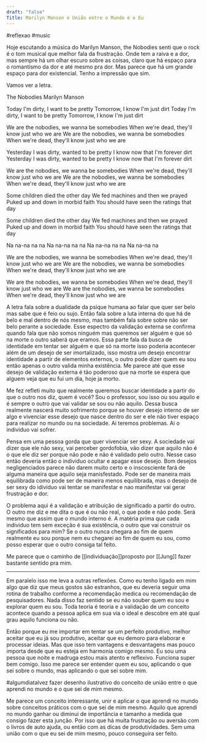 ```yaml
---
draft: "false"
Title: Marilyn Manson e União entre o Mundo e o Eu
---
```


\#reflexao \#music

Hoje escutando a música do Marilyn Manson, the Nobodies senti que o rock é o tom musical que melhor fala da frustração. Onde tem a raiva e a dor, mas sempre há um olhar escuro sobre as coisas, claro que há espaço para o romantismo da dor e até mesmo pra dor. Mas parece que há um grande espaço para dor existencial. Tenho a impressão que sim.

Vamos ver a letra.

The Nobodies
Marilyn Manson

Today I'm dirty, I want to be pretty
Tomorrow, I know I'm just dirt
Today I'm dirty, I want to be pretty
Tomorrow, I know I'm just dirt

We are the nobodies, we wanna be somebodies
When we're dead, they'll know just who we are
We are the nobodies, we wanna be somebodies
When we're dead, they'll know just who we are

Yesterday I was dirty, wanted to be pretty
I know now that I'm forever dirt
Yesterday I was dirty, wanted to be pretty
I know now that I'm forever dirt

We are the nobodies, we wanna be somebodies
When we're dead, they'll know just who we are
We are the nobodies, we wanna be somebodies
When we're dead, they'll know just who we are

Some children died the other day
We fed machines and then we prayed
Puked up and down in morbid faith
You should have seen the ratings that day

Some children died the other day
We fed machines and then we prayed
Puked up and down in morbid faith
You should have seen the ratings that day

Na na-na na na
Na na-na na na
Na na-na na na
Na na-na na

We are the nobodies, we wanna be somebodies
When we're dead, they'll know just who we are
We are the nobodies, we wanna be somebodies
When we're dead, they'll know just who we are

We are the nobodies, we wanna be somebodies
When we're dead, they'll know just who we are
We are the nobodies, we wanna be somebodies
When we're dead, they'll know just who we are

A letra fala sobre a dualidade da psique humana ao falar que quer ser belo mas sabe que é feio ou sujo. Então fala sobre a luta interna do que há de belo e mal dentro de nós mesmo, mas também fala sobre sobre não ser belo perante a sociedade. Esse espectro da validação externa se confirma quando fala que não somos ninguém mas queremos ser alguém e que só na morte o outro saberá que eramos. Essa parte fala da busca de identidade em tentar ser alguém e que só na morte isso poderia acontecer além de um desejo de ser imortalizado, isso mostra um desejo encontrar identidade a partir de elementos externos, o outro pode dizer quem eu sou então apenas o outro valida minha existência. Me parece até que esse desejo de validação externa é tão poderoso que na morte se espera que alguem veja que eu fui um dia, hoje ja morto.

Me fez refleti muito que realmente queremos buscar identidade a partir do que o outro nos diz, quem é você? Sou o professor, sou isso ou sou aquilo e é sempre o outro que vai validar se sou ou não aquilo. Dessa busca realmente nascerá muito sofrimento porque se houver desejo interno de ser algo e vivenciar esse desejo que nasce dentro do ser e ele não tiver espaço para realizar no mundo ou na sociedade. Ai teremos problemas. Ai o individuo vai sofrer.

Pensa em uma pessoa gorda que quer vivenciar ser sexy. A sociedade vai dizer que ele não sexy, vai perceber gordofobia, vão dizer que aquilo não é o que ele diz ser porque não pode e não é validado pelo outro. Nesse caso então deveria então o individuo ocultar e apagar esse desejo. Bom desejos negligenciados parece não darem muito certo e o inscosciente fará de alguma maneira que aquilo seja manisfestado. Pode ser de maneira mais equilibrada como pode ser de maneira menos equilibrada, mas o desejo de ser sexy do idividuo vai tentar se manifestar e nao manifestar vai gerar frustração e dor.

O problema aqui é a validação e atribuição de significado a partir do outro. O outro me diz e me dita o que é ou não real, o que pode e não pode. Será mesmo que assim que o mundo interno é. A matéria prima que cada individuo tem sem exceção é sua existência, o outro que vai construir os significados para mim? Se o outro nunca chegara ao fim de quem realmente eu sou porque nem eu chegarei ao fim de quem eu sou, como posso esperar que o outro consiga tal feito.

Me parece que o caminho de \[\[individuação\]\]proposto por \[\[Jung\]\] fazer bastante sentido pra mim.

------------------------------------------------------------------------

Em paralelo isso me leva a outras reflexões. Como eu tenho ligado em mim algo que diz que meus gostos são estranhos, que eu deveria seguir uma rotina de trabalho conforme a recomendação medica ou recomendação de pesquisadores. Nada disso faz sentido se eu não souber quem eu sou e explorar quem eu sou. Toda teoria é teoria e a validação de um conceito acontece quando a pessoa aplica em sua via o ideal e descobre em até qual grau aquilo funciona ou não.

Então porque eu me importar em tentar se um perfeito produtivo, melhor aceitar que eu já sou produtivo, aceitar que eu demoro para elaborar e processar ideias. Mas que isso tem vantagens e desvantagens mas pouco importa desde que eu esteja em harmonia comigo mesmo. Eu sou uma pessoa que noite e madruga estou mais atento e reflexivo. Funciona super bem comigo. Isso me parece ser entender quem eu sou, aplicando o que sei sobre o mundo, mas aplicando o que sei sobre mim.

\#algumdiatalvez fazer desenho ilustrativo do conceito de união entre o que aprendi no mundo e o que sei de mim mesmo.

Me parece um conceito interessante, unir e aplicar o que aprendi no mundo sobre conceitos práticos com o que sei de mim mesmo. Aquilo que aprendi no mundo ganhar ou diminui de importância e tamanho a medida que consigo fazer esta junção. Por isso que há muita frustração ou aversão com o livros de auto ajuda, ou então com as dicas de produtividades. Sem uma união com o que eu sei de mim mesmo, pouco conseguira ser feito.
